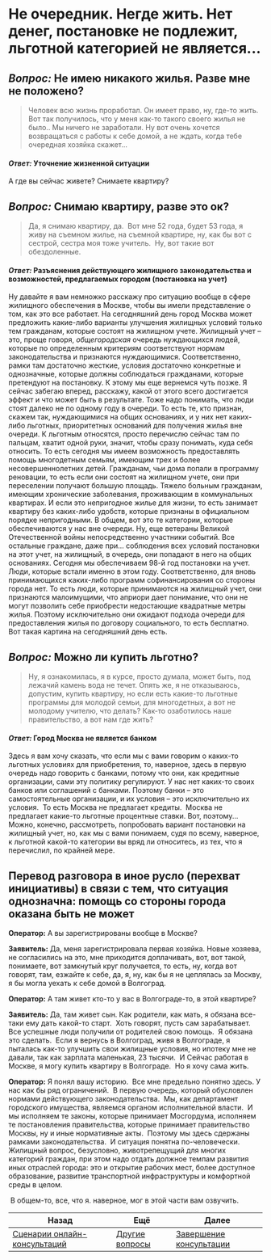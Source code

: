
   
# Не очередник. Негде жить. Нет денег, постановке не подлежит, льготной категорией не является...  
  
## *Вопрос:* Не имею никакого жилья. Разве мне не положено?  
>Человек всю жизнь проработал.  Он имеет право, ну, где-то жить.  Вот так получилось, что у меня как-то такого своего жилья не было.. Мы ничего не заработали.  Ну вот очень хочется возвращаться с работы к себе домой, а не ждать, когда тебе очередная хозяйка скажет...  
#### *Ответ:* Уточнение жизненной ситуации  
А где вы сейчас живете? Снимаете квартиру?  
## *Вопрос:* Снимаю квартиру, разве это ок?  
> Да, я снимаю квартиру, да.  Вот мне 52 года, будет 53 года, я живу на съемном жилье, на съемной квартире, ну, как бы вот с сестрой, сестра моя тоже учитель.  Ну, вот такие вот обездоленные.  
#### *Ответ:* Разъяснения действующего жилищного законодательства и возможностей, предлагаемых городом (постановка на учет)  
Ну давайте я вам немножко расскажу про ситуацию вообще в сфере жилищного обеспечения в Москве, чтобы вы имели представление о том, как это все работает. На сегодняшний день город Москва может предложить какие-либо варианты улучшения жилищных условий только тем гражданам, которые состоят на жилищном учете.  Жилищный учет – это, проще говоря, *общегородская* очередь нуждающихся людей, которые по определенным критериям соответствуют нормам законодательства и признаются нуждающимися.  Соответственно, рамки там достаточно жесткие, условия достаточно конкретные и однозначные, которые должны соблюдаться гражданами, которые претендуют на постановку.  К этому мы еще вернемся чуть позже.  Я сейчас забегаю вперед, расскажу, какой от этого всего достигается эффект и что может быть в результате.  Тоже надо понимать, что люди стоят далеко не по одному году в очереди.  То есть те, кто признан, скажем так, нуждающимися на общих основаниях, и у них нет каких-либо льготных, приоритетных оснований для получения жилья вне очереди.  К льготным относятся, просто перечислю сейчас там по пальцам, хватит одной руки, значит, чтобы сразу понимать, куда себя относить. То есть сегодня мы имеем возможность предоставлять помощь многодетным семьям, имеющим трех и более несовершеннолетних детей.  Гражданам, чьи дома попали в программу реновации, то есть если они состоят на жилищном учете, они при переселении получают большую площадь.  Тяжело больным гражданам, имеющим хронические заболевания, проживающим в коммунальных квартирах. И если это непригодное жилье для жизни, то есть занимает квартиру без каких-либо удобств, которые признаны в официальном порядке непригодными.  В общем, вот это те категории, которые обеспечиваются у нас вне очереди.  Ну, еще ветераны Великой Отечественной войны непосредственно участники событий.  Все остальные граждане, даже при... соблюдения всех условий постановки на этот учет, на жилищный, в очередь, они попадают в него на общих основаниях. Сегодня мы обеспечиваем 98-й год постановки на учет.  Люди, которые встали именно в этом году.  Соответственно, для вновь принимающихся каких-либо программ софинансирования со стороны города нет.  То есть люди, которые принимаются на жилищный учет, они признаются малоимущими, что априори дает понимание, что они не могут позволить себе приобрести недостающие квадратные метры жилья.  Поэтому исключительно они ожидают подхода очереди для предоставления жилья по договору социального, то есть бесплатно.  Вот такая картина на сегодняшний день есть.  
## *Вопрос:* Можно ли купить льготно?  
> Ну, я ознакомилась, я в курсе, просто думала, может быть, под лежачий камень вода не течет. Опять же, я не отказываюсь, допустим, купить квартиру, но если есть какие-то льготные программы для молодой семьи, для многодетных, а вот не молодому учителю, что делать?  Как-то озаботилось наше правительство, а вот нам где жить?  
#### *Ответ:* Город Москва не является банком  
Здесь я вам хочу сказать, что если мы с вами говорим о каких-то льготных условиях для приобретения, то, наверное, здесь в первую очередь надо говорить с банками, потому что они, как кредитные организации, сами эту политику регулируют. У нас нет каких-то своих банков или соглашений с банками. Поэтому банки – это самостоятельные организации, и их условия – это исключительно их условия.  То есть Москва не предлагает кредиты.  Москва не предлагает какие-то льготные процентные ставки. Вот, поэтому... Можно, конечно, рассмотреть, попробовать вариант постановки на жилищный учет, но, как мы с вами понимаем, судя по всему, наверное, к льготной какой-то категории вы вряд ли относитесь, из тех, что я перечислил, по крайней мере.  
## **Перевод разговора в иное русло (перехват инициативы) в связи с тем, что ситуация однозначна: помощь со стороны города оказана быть не может**  
  
**Оператор:** А вы зарегистрированы вообще в Москве?   
  
**Заявитель:** Да, меня зарегистрировала первая хозяйка. Новые хозяева, не согласились на это, мне приходится доплачивать, вот, вот такой, понимаете, вот замкнутый круг получается, то есть, ну, когда вот говорят, там, езжайте к себе, да, я, ну, как бы я не цеплялась за Москву, я бы могла уехать к себе домой в Волгоград.  
  
**Оператор:** А там живет кто-то у вас в Волгограде-то, в этой квартире?  
  
**Заявитель:** Да, там живет сын. Как родители, как мать, я обязана все-таки ему дать какой-то старт.  Хоть говорят, пусть сам зарабатывает.  Все успешные люди получили от родителей свою помощь.  Я обязана это сделать.  Если я вернусь в Волгоград, живя в Волгограде, я пыталась как-то улучшить свои жилищные условия, но ипотеку мне не давали, так как зарплата маленькая, 23 тысячи.  И Сейчас работая в Москве, я могу купить квартиру в Волгограде.  Но я хочу сама жить.  
  
**Оператор:** Я понял вашу историю.  Все мне предельно понятно здесь. У нас как бы ряд ограничений.  В первую очередь, который обусловлен нормами действующего законодательства.  Мы, как департамент городского имущества, являемся органом исполнительной власти.  И мы исполняем те законы, которые принимает Мосгордума, исполняем те постановления правительства, которые принимает правительство Москвы, ну и иные нормативные акты.  Поэтому мы здесь сдержаны рамками законодательства.  И ситуация понятна по-человечески. Жилищный вопрос, безусловно, животрепещущий для многих категорий граждан, при этом надо отдать должное темпам развития иных отраслей города: это и открытие рабочих мест, более доступное образование, развитие транспортной инфраструктуры и комфортной среды в целом.  
  
 В общем-то, все, что я. наверное, мог в этой части вам озвучить.  
  
| Назад                                                           | Ещё                             | Далее                               |  
| --------------------------------------------------------------- | ------------------------------- | ----------------------------------- |  
| [Сценарии онлайн-консультаций](../%D0%A1%D1%86%D0%B5%D0%BD%D0%B0%D1%80%D0%B8%D0%B8%20%D0%BE%D0%BD%D0%BB%D0%B0%D0%B9%D0%BD-%D0%BA%D0%BE%D0%BD%D1%81%D1%83%D0%BB%D1%8C%D1%82%D0%B0%D1%86%D0%B8%D0%B9.md#) | [Другие вопросы](./%D0%9F%D1%80%D0%B5%D0%B4%D0%BC%D0%B5%D1%82%D0%BD%D1%8B%D0%B5.md#) | [Завершение консультации](../%D0%A3%D0%BD%D0%B8%D0%B2%D0%B5%D1%80%D1%81%D0%B0%D0%BB%D1%8C%D0%BD%D1%8B%D0%B5/%D0%92%D1%8B%D1%85%D0%BE%D0%B4.md#) |  
